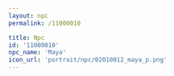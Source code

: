 ```yaml
---
layout: npc
permalink: /11000010

title: Npc
id: '11000010'
npc_name: 'Maya'
icon_url: 'portrait/npc/02010012_maya_p.png'
---
```

